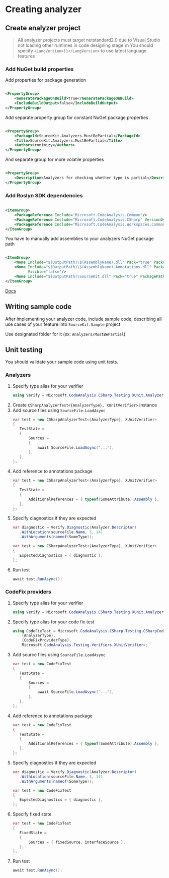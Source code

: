 # Creating analyzer

## Create analyzer project

> All analyzer projects must target netstandard2.0 due to Visual Studio not loading other runtimes in code designing
> stage.\n
> You should specify `<LangVersion>11</LangVersion>` to use latest language features

### Add NuGet build properties

Add properties for package generation

```xml

<PropertyGroup>
    <GeneratePackageOnBuild>true</GeneratePackageOnBuild>
    <IncludeBuildOutput>false</IncludeBuildOutput>
</PropertyGroup>
```

Add separate property group for constant NuGet package properties

```xml

<PropertyGroup>
    <PackageId>SourceKit.Analyzers.MustBePartial</PackageId>
    <Title>SourceKit.Analyzers.MustBePartial</Title>
    <Authors>ronimizy</Authors>
</PropertyGroup>
```

And separate group for more volatile properties

```xml

<PropertyGroup>
    <Description>Analyzers for checking whether type is partial</Description>
</PropertyGroup>
```

### Add Roslyn SDK dependencies

```xml

<ItemGroup>
    <PackageReference Include="Microsoft.CodeAnalysis.Common"/>
    <PackageReference Include="Microsoft.CodeAnalysis.CSharp" VersionOverride="4.5.0"/>
    <PackageReference Include="Microsoft.CodeAnalysis.Workspaces.Common"/>
</ItemGroup>
```

You have to manually add assemblies to your analyzers NuGet package path

```xml

<ItemGroup>
    <None Include="$(OutputPath)\$(AssemblyName).dll" Pack="true" PackagePath="analyzers/dotnet/cs" Visible="false"/>
    <None Include="$(OutputPath)\$(AssemblyName).Annotations.dll" Pack="true" PackagePath="analyzers/dotnet/cs"
          Visible="false"/>
    <None Include="$(OutputPath)\SourceKit.dll" Pack="true" PackagePath="analyzers/dotnet/cs" Visible="false"/>
</ItemGroup>
```

[Docs](https://github.com/dotnet/roslyn/blob/main/docs/features/source-generators.cookbook.md#use-functionality-from-nuget-packages)

## Writing sample code

After implementing your analyzer code, include sample code, describing all use cases of your feature
into `SourceKit.Sample` project

Use designated folder for it (ex: `Analyzers/MustBePartial`)

## Unit testing

You should validate your sample code using unit tests. 

### Analyzers

1. Specify type alias for your verifier
   ```csharp
   using Verify = Microsoft.CodeAnalysis.CSharp.Testing.XUnit.AnalyzerVerifier<{AnalyzerType}>;
   ```
2. Create `CSharpAnalyzerTest<{AnalyzerType}, XUnitVerifier>` instance
3. Add source files using `SourceFile.LoadAsync`
   ```csharp
   var test = new CSharpAnalyzerTest<{AnalyzerType}, XUnitVerifier>
   {
      TestState =
      {
          Sources =
          {
              await SourceFile.LoadAsync("..."),
          },
      },
   };
   ```
4. Add reference to annotations package
   ```csharp 
   var test = new CSharpAnalyzerTest<{AnalyzerType}, XUnitVerifier>
   {
      TestState =
      {
          AdditionalReferences = { typeof(SomeAttribute).Assembly },
      },
   };
   ```
5. Specify diagnostics if they are expected
   ```csharp
   var diagnostic = Verify.Diagnostic(Analyzer.Descriptor)
      .WithLocation(sourceFile.Name, 3, 14)
      .WithArguments(nameof(SomeType));
   
   var test = new CSharpAnalyzerTest<{AnalyzerType}, XUnitVerifier>
   {
      ExpectedDiagnostics = { diagnostic },
   };
   ```
6. Run test 
   ```csharp
   await test.RunAsync();
   ```
   
### CodeFix providers
1. Specify type alias for your verifier
   ```csharp
   using Verify = Microsoft.CodeAnalysis.CSharp.Testing.XUnit.AnalyzerVerifier<{AnalyzerType}>;
   ```
2. Specify type alias for your code fix test 
   ```csharp
   using CodeFixTest = Microsoft.CodeAnalysis.CSharp.Testing.CSharpCodeFixTest<
       {AnalyzerType},
       {CodeFixProviderType},
       Microsoft.CodeAnalysis.Testing.Verifiers.XUnitVerifier>;
   ```
3. Add source files using `SourceFile.LoadAsync`
   ```csharp
   var test = new CodeFixTest
   {
      TestState =
      {
          Sources =
          {
              await SourceFile.LoadAsync("..."),
          },
      },
   };
   ```
4. Add reference to annotations package
   ```csharp 
   var test = new CodeFixTest
   {
      TestState =
      {
          AdditionalReferences = { typeof(SomeAttribute).Assembly },
      },
   };
   ```
5. Specify diagnostics if they are expected
   ```csharp
   var diagnostic = Verify.Diagnostic(Analyzer.Descriptor)
      .WithLocation(sourceFile.Name, 3, 14)
      .WithArguments(nameof(SomeType));
   
   var test = new CodeFixTest
   {
      ExpectedDiagnostics = { diagnostic },
   };
   ```
6. Specify fixed state
   ```csharp
   var test = new CodeFixTest
   {
      FixedState =
      {
          Sources = { fixedSource, interfaceSource },
      },
   };
   ```
7. Run test
   ```csharp
   await test.RunAsync();
   ```